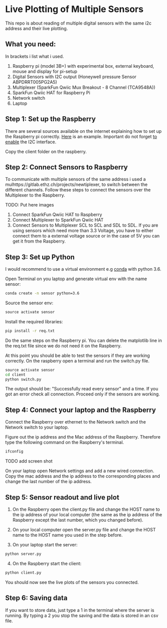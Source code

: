# Live Plotting of Multiple Sensors


This repo is about reading of multiple digital sensors with the same i2c address and their live 
plotting. 

## What you need:
In brackets i list what i used. 
1. Raspberry pi (model 3B+) with experimental box, external keyboard, mouse and display for pi-setup
2. Digital Sensors with I2C output (Honeywell pressure Sensor ABPDRRT005PG2A5)
3. Multiplexer (SparkFun Qwiic Mux Breakout - 8 Channel (TCA9548A))
4. SparkFun Qwiic HAT for Raspberry Pi
5. Network switch  
6. Laptop 

## Step 1: Set up the Raspberry 
There are several sources available on the internet explaining how to set up 
the Raspberry pi correctly. [Here](https://projects.raspberrypi.org/en/projects/raspberry-pi-setting-up)
is an example. Important do not forget [to enable](https://www.raspberrypi-spy.co.uk/2014/11/enabling-the-i2c-interface-on-the-raspberry-pi/)
the I2C interface.

Copy the client folder on the raspberry.

## Step 2: Connect Sensors to Raspberry
To communicate with multiple sensors of the same address i used a mulhttps://gitlab.ethz.ch/projects/newtiplexer, to
switch between the different channels. Follow these steps to connect the sensors over
the Multiplexer to the Raspberry. 

TODO: Put here images

1. Connect SparkFun Qwiic HAT to Raspberry 
2. Connect Multiplexer to SparkFun Qwiic HAT
3. Connect Sensors to Multiplexer SCL to SCL and SDL to SDL. If you are using sensors which 
need more than 3.3 Voltage, you have to either connect them to a external voltage source 
or in the case of 5V you can get it from the Raspberry.

## Step 3: Set up Python 
I would recommend to use a virtual environment e.g [conda](https://docs.conda.io/projects/conda/en/latest/user-guide/tasks/manage-environments.html)
with python 3.6.
 
Open Terminal on you laptop and generate virtual env with the name sensor:
```bat
conda create -n sensor python=3.6
```
Source the sensor env:
```bat
source activate sensor
```
Install the required libraries:
```bat
pip install -r req.txt
```

Do the same steps on the Raspberry pi. You can delete the matplotlib line 
in the req.txt file since we do not need it on the Raspberry. 

At this point you should be able to test the sensors if they are working correctly. 
On the raspberry open a terminal and run the switch.py file.

```bat
source activate sensor
cd client
python switch.py
```

The output should be: "Successfully read every sensor" and a time. If you got an error 
check all connection. Proceed only if the sensors are working.

## Step 4: Connect your laptop and the Raspberry
Connect the Raspberry over ethernet to the Network switch and the Network switch 
to your laptop. 

Figure out the ip address and the Mac address of the Raspberry. Therefore type the following command on the 
Raspberry's terminal. 
```bat
ifconfig
```

TODO add screen shot

On your laptop open Network settings and add a new wired connection. Copy the mac address
and the ip address to the corresponding places and change the last number of the ip address.
 

## Step 5: Sensor readout and live plot

1. On the Raspberry open the client.py file and change the HOST name to the ip address of your local 
computer (the same as the ip address of the Raspberry except the last number, which you changed 
before).

2. On your local computer open the server.py file and change the HOST name to the HOST name you 
used in the step before.

3. On your laptop start the server:
```bat
python server.py
```

4. On the Raspberry start the client:
```bat
python client.py
```

You should now see the live plots of the sensors you connected. 

## Step 6: Saving data

If you want to store data, just type a 1 in the terminal where the server is running. 
By typing a 2 you stop the saving and the data is stored in an csv file. 